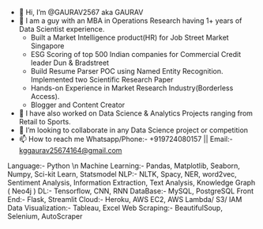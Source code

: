- 👋 Hi, I’m @GAURAV2567 aka GAURAV
- 👀 I am a guy with an MBA in Operations Research having 1+ years of Data Scientist experience.
    - Built a Market Intelligence product(HR) for Job Street Market Singapore
    - ESG Scoring of top 500 Indian companies for Commercial Credit leader Dun & Bradstreet
    - Build Resume Parser POC using Named Entity Recognition. Implemented two Scientific Research Paper
    - Hands-on Experience in Market Research Industry(Borderless Access). 
    - Blogger and Content Creator   
- 🌱 I have also worked on Data Science & Analytics Projects ranging from Retail to Sports.
- 💞️ I’m looking to collaborate in any Data Science project or competition
- 📫 How to reach me Whatsapp/Phone:- +919724080157 || Email:- kggaurav25674164@gmail.com

Language:- Python \n
Machine Learning:- Pandas, Matplotlib, Seaborn, Numpy, Sci-kit Learn, Statsmodel
NLP:- NLTK, Spacy, NER, word2vec, Sentiment Analysis, Information Extraction, Text Analysis, Knowledge Graph ( Neo4j )
DL:- Tensorflow, CNN, RNN
DataBase:- MySQL, PostgreSQL
Front End:- Flask, Streamlit
Cloud:- Heroku, AWS EC2, AWS Lambda/ S3/ IAM
Data Visualization:- Tableau, Excel
Web Scraping:- BeautifulSoup, Selenium, AutoScraper

<!---
GAURAV2567/GAURAV2567 is a ✨ special ✨ repository because its `README.md` (this file) appears on your GitHub profile.
You can click the Preview link to take a look at your changes.
--->
